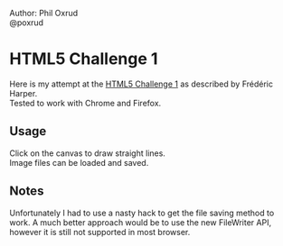 Author: Phil Oxrud  
@poxrud

HTML5 Challenge 1
====================
Here is my attempt at the [HTML5 Challenge 1](http://outofcomfortzone.net/2013/04/18/html5-challenge-1-canvas-file-api/) as described by Frédéric Harper.  
Tested to work with Chrome and Firefox. 

Usage
-------
Click on the canvas to draw straight lines.   
Image files can be loaded and saved.
 

Notes
--------
Unfortunately I had to use a nasty hack to get the file saving method to work.
A much better approach would be to use the new FileWriter API, however it is still not supported in most browser. 
